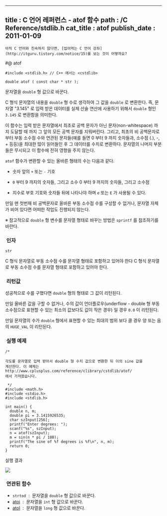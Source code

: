 ----------------
title : C 언어 레퍼런스 - atof 함수
path : /C Reference/stdlib.h
cat_title :  atof
publish_date : 2011-01-09
--------------



```warning
아직 C 언어와 친숙하지 않다면, [씹어먹는 C 언어 강좌](http://itguru.tistory.com/notice/15)를 보는 것이 어떻까요?

```

#@ atof

```info-format
#include <stdlib.h> // C++ 에서는 <cstdlib>

double atof ( const char * str );

```

문자열을 `double` 형 값으로 바꾼다.

C 형식 문자열의 내용을 `double` 형 수로 생각하여 그 값을 `double` 로 변환한다. 즉, 문자열 "3.145" 로 입력 받은 데이터를 실제 산술 연산에 사용하기 위해서 `double` 형인 `3.145` 로 변환함을 의미한다.

이 함수는 입력 받은 문자열에서 최초로 공백 문자가 아닌 문자(non-whitespace) 까지 도달할 때 까지 그 앞의 모든 공백 문자를 지워버린다. 그리고, 최초의 비 공백문자로 부터 부동 소수점 수와 연관된 문자들(예를 들면 0 부터 9 까지 숫자들과, 소수점 (.), -, + 등등)을 최대한 많이 읽어들인 후 그 데이터를 수치로 변환하다. 문자열의 나머지 부분들은 무시되고 이 함수에 전혀 영향을 주지 않는다.

`atof` 함수가 변환할 수 있는 올바른 형태의 수는 다음과 같다.

* 숫자 앞의 `+` 또는 `-` 기호

* `0` 부터 9 까지의 숫자들, 그리고 소수 0 부터 9 까지의 숫자들, 그리고 소수점

* 지수로 부호 기호와 숫자들 뒤에 나타나야 하며 `e` 또는 `E` 가 사용될 수 있다.



만일 맨 첫번재 비 공백문자로 올바른 부동 소수점 수를 구성할 수 없거나, 문자열 자체가 비어 있다면 어떠한 작업도 진행되지 않는다.

※ 참고적으로 `double` 형 변수를 문자열 형태로 바꾸는 방법은 `sprintf` 를 참조하기를 바란다.



###  인자




`str`

C 형식 문자열로 부동 소수점 수를 문자열 형태로 포함하고 있어야 한다 C 형식 문자열로 부동 소수점 수를 문자열 형태로 포함하고 있어야 한다.



###  리턴값

성공적으로 수를 구했다면 `double` 형의 형태로 그 값이 리턴된다.

만일 올바른 값을 구할 수 없거나, 수의 값이 언더플로우(underflow - double 형 부동 소수점으로 표현할 수 있는 최소의 값보다도 값이 작은 경우) 일 경우 `0.0` 이 리턴된다.

만일 문자열의 수가 `double` 형에서 표현할 수 있는 최대의 범위 보다 클 경우 양 또는 음의 `HUGE_VAL` 이 리턴된다.



###  실행 예제




```cpp-formatted
/*

각도를 문자열로 입력 받아서 double 형 수치 값으로 변환한 뒤 이의 sine 값을
계산한다. 이 예제는 http://www.cplusplus.com/reference/clibrary/cstdlib/atof/
에서 가져왔습니다.

 */
#include <math.h>
#include <stdio.h>
#include <stdlib.h>

int main() {
  double n, m;
  double pi = 3.1415926535;
  char szInput[256];
  printf("Enter degrees: ");
  scanf("%s", szInput);
  n = atof(szInput);
  m = sin(n * pi / 180);
  printf("The sine of %f degrees is %f\n", n, m);
  return 0;
}
```


실행 결과


![](http://img1.daumcdn.net/thumb/R1920x0/?fname=http%3A%2F%2Fcfile5.uf.tistory.com%2Fimage%2F113F11534D29C4192AA79E)




###  연관된 함수




* `strtod`  :  문자열을 `double` 형 값으로 바꾼다.
*  [atoi](http://itguru.tistory.com/131)  :  문자열을 `int` 형 값으로 바꾼다.
*  [atol](http://itguru.tistory.com/132)  :  문자열을 `long` 형 값으로 바꾼다.